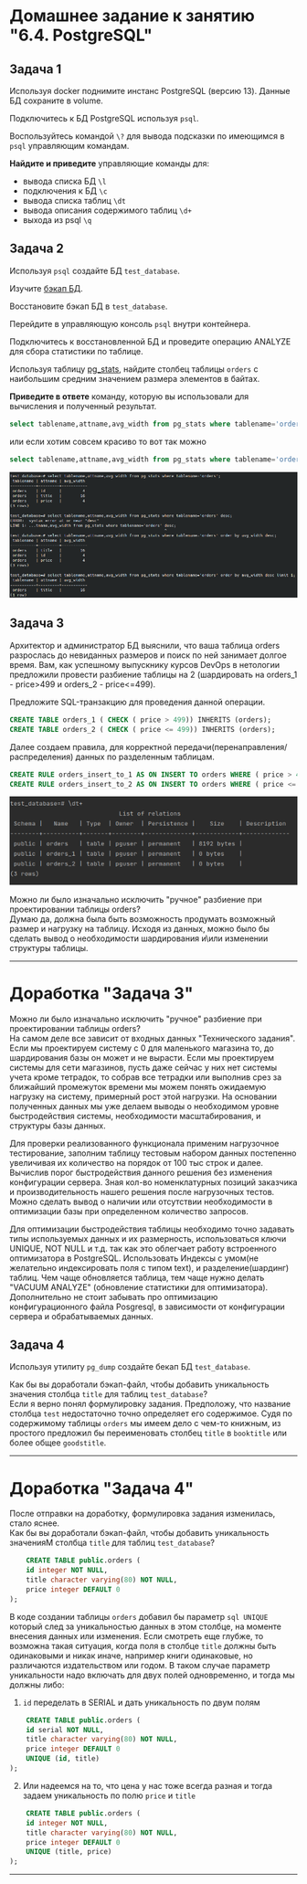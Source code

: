 # Домашнее задание к занятию "6.4. PostgreSQL"

## Задача 1

Используя docker поднимите инстанс PostgreSQL (версию 13). Данные БД сохраните в volume.

Подключитесь к БД PostgreSQL используя `psql`.

Воспользуйтесь командой `\?` для вывода подсказки по имеющимся в `psql` управляющим командам.

**Найдите и приведите** управляющие команды для:
- вывода списка БД `\l`
- подключения к БД `\c`
- вывода списка таблиц `\dt`
- вывода описания содержимого таблиц `\d+`
- выхода из psql `\q`

## Задача 2

Используя `psql` создайте БД `test_database`.

Изучите [бэкап БД](https://github.com/netology-code/virt-homeworks/tree/master/06-db-04-postgresql/test_data).

Восстановите бэкап БД в `test_database`.

Перейдите в управляющую консоль `psql` внутри контейнера.

Подключитесь к восстановленной БД и проведите операцию ANALYZE для сбора статистики по таблице.

Используя таблицу [pg_stats](https://postgrespro.ru/docs/postgresql/12/view-pg-stats), найдите столбец таблицы `orders` 
с наибольшим средним значением размера элементов в байтах.

**Приведите в ответе** команду, которую вы использовали для вычисления и полученный результат.  
```sql
select tablename,attname,avg_width from pg_stats where tablename='orders';
```  
или если хотим совсем красиво то вот так можно  
```sql
select tablename,attname,avg_width from pg_stats where tablename='orders' order by avg_width desc limit 1;
```  
![taskavgwidth!](/25_Lesson_06-db-04-postgresql/images/taskavgwidth.png)<br>


## Задача 3

Архитектор и администратор БД выяснили, что ваша таблица orders разрослась до невиданных размеров и
поиск по ней занимает долгое время. Вам, как успешному выпускнику курсов DevOps в нетологии предложили
провести разбиение таблицы на 2 (шардировать на orders_1 - price>499 и orders_2 - price<=499).

Предложите SQL-транзакцию для проведения данной операции.  
```sql
CREATE TABLE orders_1 ( CHECK ( price > 499)) INHERITS (orders);  
CREATE TABLE orders_2 ( CHECK ( price <= 499)) INHERITS (orders);
```  
Далее создаем правила, для корректной передачи(перенаправления/распределения) данных по разделенным таблицам.  
```sql
CREATE RULE orders_insert_to_1 AS ON INSERT TO orders WHERE ( price > 499) DO INSTEAD INSERT INTO orders_1 VALUES (NEW.*);  
CREATE RULE orders_insert_to_2 AS ON INSERT TO orders WHERE ( price <= 499) DO INSTEAD INSERT INTO orders_2 VALUES (NEW.*);
```  
![taskshard!](/25_Lesson_06-db-04-postgresql/images/taskshard.png)<br>

Можно ли было изначально исключить "ручное" разбиение при проектировании таблицы orders?  
Думаю да, должна была быть возможность продумать возможный размер и нагрузку на таблицу. Исходя из данных, можно было бы сделать вывод о необходимости шардирования и\или изменении структуры таблицы.

---
# Доработка "Задача 3"

Можно ли было изначально исключить "ручное" разбиение при проектировании таблицы orders?  
На самом деле все зависит от входных данных "Технического задания".
Если мы проектируем систему с 0 для маленького магазина то, до шардирования базы он может и не вырасти.
Если мы проектируем системы для сети магазинов, пусть даже сейчас у них нет системы учета кроме тетрадок, то собрав все тетрадки
или выполнив срез за ближайший промежуток времени мы можем понять ожидаемую нагрузку на систему, примерный рост этой нагрузки.
На основании полученных данных мы уже делаем выводы о необходимом уровне быстродействия системы, необходимости масштабирования,
и структуры базы данных. 

Для проверки реализованного функционала применим нагрузочное тестирование, заполним таблицу тестовым набором данных постепенно
увеличивая их количество на порядок от 100 тыс строк и далее. Вычислив порог быстродействия данного решения без изменения
конфигурации сервера. Зная кол-во номенклатурных позиций заказчика и производительность нашего решения после нагрузочных тестов.
Можно сделать вывод о наличии или отсутствии необходимости в оптимизации базы при определенном количество запросов.
  
Для оптимизации быстродействия таблицы необходимо точно задавать типы используемых данных и их размерность, использоваться ключи UNIQUE, NOT NULL и т.д.
так как это облегчает работу встроенного оптимизатора в PostgreSQL. Использовать Индексы с умом(не желательно индексировать поля с типом text), и разделение(шардинг) таблиц.
Чем чаще обновляется таблица, тем чаще нужно делать "VACUUM ANALYZE" (обновление статистики для оптимизатора).
Дополнительно не стоит забывать про оптимизацию конфигурационного файла Posgresql, в зависимости от конфигурации сервера и обрабатываемых данных.


## Задача 4

Используя утилиту `pg_dump` создайте бекап БД `test_database`.

Как бы вы доработали бэкап-файл, чтобы добавить уникальность значения столбца `title` для таблиц `test_database`?  
Если я верно понял формулировку задания. Предположу, что название столбца `test` недостаточно точно определяет его содержимое. Судя по содержимому таблицы `orders`
мы имеем дело с чем-то книжным, из простого предложил бы переименовать столбец `title` в `booktitle` или более общее `goodstitle`.

---
# Доработка "Задача 4"

После отправки на доработку, формулировка задания изменилась, стало яснее.  
Как бы вы доработали бэкап-файл, чтобы добавить уникальность значенияМ столбца `title` для таблиц `test_database`? 
```sql
    CREATE TABLE public.orders (
    id integer NOT NULL,
    title character varying(80) NOT NULL,
    price integer DEFAULT 0
);
```

В коде создании таблицы `orders` добавил бы параметр ```sql UNIQUE ```  который след за уникальностью данных в этом столбце, на моменте внесения данных или изменения.
Если смотреть еще глубже, то возможна такая ситуация, когда поля в столбце `title` должны быть одинаковыми и никак иначе, например книги одинаковые, но различаются издательством или годом.
В таком случае параметр уникальности надо включать для двух полей одновременно, и тогда мы должны либо:
1) `id` переделать в SERIAL и дать уникальность по двум полям
```sql
    CREATE TABLE public.orders (
    id serial NOT NULL,
    title character varying(80) NOT NULL,
    price integer DEFAULT 0
    UNIQUE (id, title)
);
```
2) Или надеемся на то, что цена у нас тоже всегда разная и тогда задаем уникальность по полю `price` и `title`
```sql
    CREATE TABLE public.orders (
    id integer NOT NULL,
    title character varying(80) NOT NULL,
    price integer DEFAULT 0
    UNIQUE (title, price)
); 
```
---

